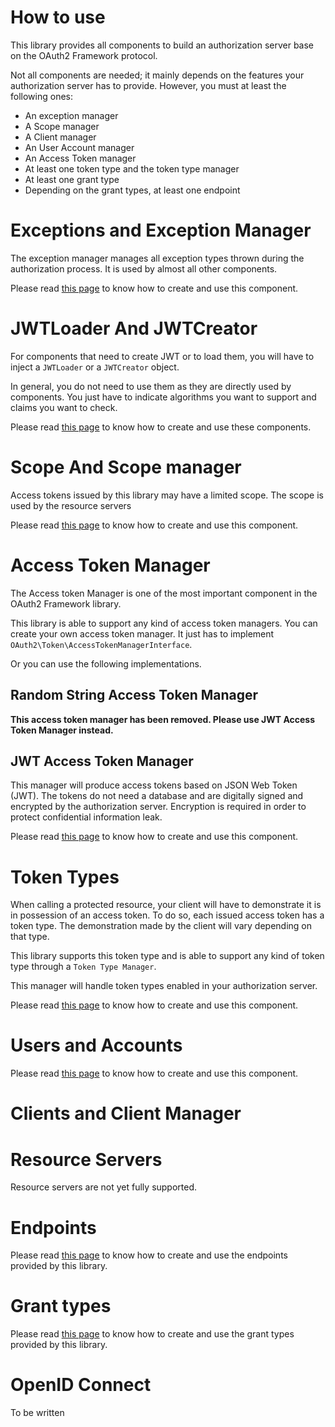 How to use
==========

This library provides all components to build an authorization server base on the OAuth2 Framework protocol.

Not all components are needed; it mainly depends on the features your authorization server has to provide.
However, you must at least the following ones:

* An exception manager
* A Scope manager
* A Client manager
* An User Account manager
* An Access Token manager
* At least one token type and the token type manager
* At least one grant type
* Depending on the grant types, at least one endpoint

# Exceptions and Exception Manager

The exception manager manages all exception types thrown during the authorization process.
It is used by almost all other components.

Please read [this page](component/exception.md) to know how to create and use this component.

# JWTLoader And JWTCreator

For components that need to create JWT or to load them, you will have to inject a `JWTLoader` or a `JWTCreator` object.

In general, you do not need to use them as they are directly used by components. You just have to indicate algorithms you want to support
and claims you want to check.

Please read [this page](component/jwt_loader_and_creator.md) to know how to create and use these components.

# Scope And Scope manager

Access tokens issued by this library may have a limited scope.
The scope is used by the resource servers 

Please read [this page](component/scope.md) to know how to create and use this component.

# Access Token Manager

The Access token Manager is one of the most important component in the OAuth2 Framework library.

This library is able to support any kind of access token managers.
You can create your own access token manager. It just has to implement `OAuth2\Token\AccessTokenManagerInterface`.

Or you can use the following implementations.

## Random String Access Token Manager

**This access token manager has been removed. Please use JWT Access Token Manager instead.**

## JWT Access Token Manager

This manager will produce access tokens based on JSON Web Token (JWT).
The tokens do not need a database and are digitally signed and encrypted by the authorization server.
Encryption is required in order to protect confidential information leak.

Please read [this page](component/jwt_access_token_manager.md) to know how to create and use this component.

# Token Types

When calling a protected resource, your client will have to demonstrate it is in possession of an access token.
To do so, each issued access token has a token type. The demonstration made by the client will vary depending on that type.

This library supports this token type and is able to support any kind of token type through a `Token Type Manager`.

This manager will handle token types enabled in your authorization server.

Please read [this page](component/token_type/manager.md) to know how to create and use this component.

# Users and Accounts

Please read [this page](component/user_manager.md) to know how to create and use this component.

# Clients and Client Manager

# Resource Servers

Resource servers are not yet fully supported.

# Endpoints

Please read [this page](component/endpoint/endpoints.md) to know how to create and use the endpoints provided by this library.

# Grant types

Please read [this page](component/grant/types.md) to know how to create and use the grant types provided by this library.

# OpenID Connect

To be written
